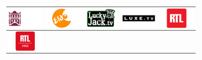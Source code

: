 | ![](https://raw.githubusercontent.com/RevGear/logo/master/Countries/LU/ChamberTV.png) | ![](https://raw.githubusercontent.com/RevGear/logo/master/Countries/LU/EldoTV.png) | ![](https://raw.githubusercontent.com/RevGear/logo/master/Countries/LU/LuckyJack.png) | ![](https://raw.githubusercontent.com/RevGear/logo/master/Countries/LU/LuxeTV.png) | ![](https://raw.githubusercontent.com/RevGear/logo/master/Countries/LU/RTL.png) | 
|:---:|:---:|:---:|:---:|:---:| 
| ![](https://raw.githubusercontent.com/RevGear/logo/master/Countries/LU/RTLZwee.png)  | 
